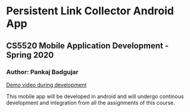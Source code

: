 # Persistent Link Collector Android App

## CS5520 Mobile Application Development - Spring 2020 

### Author: Pankaj Badgujar

[Demo video during development](https://www.youtube.com/watch?v=JeeX8DSMcxg)

This mobile app will be developed in android and will undergo continous development and integration from all the assignments of this course.
